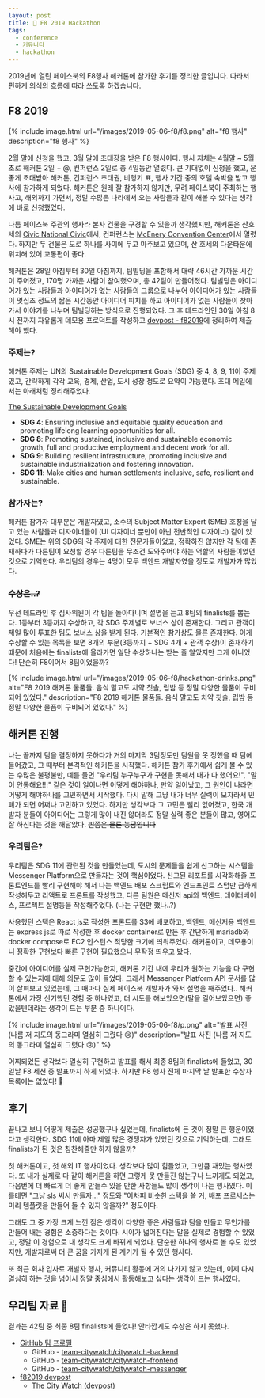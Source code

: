 ```yaml
---
layout: post
title: 🎊 F8 2019 Hackathon
tags:
  - conference
  - 커뮤니티
  - hackathon
---
```


2019년에 열린 페이스북의 F8행사 해커톤에 참가한 후기를 정리한 글입니다. 따라서 편하게 의식의 흐름에 따라 쓰도록 하겠습니다.

## F8 2019

{% include image.html url="/images/2019-05-06-f8/f8.png" alt="f8 행사" description="f8 행사" %}

2월 말에 신청을 했고, 3월 말에 초대장을 받은 F8 행사이다. 행사 자체는 4월말 ~ 5월초로 해커톤 2일 + @, 컨퍼런스 2일로 총 4일동안 열렸다. 큰 기대없이 신청을 했고, 운 좋게 초대받아 해커톤, 컨퍼런스 초대권, 비행기 표, 행사 기간 중의 호텔 숙박을 받고 행사에 참가하게 되었다. 해커톤은 원래 잘 참가하지 않지만, 무려 페이스북이 주최하는 행사고, 해외까지 가면서, 정말 수많은 나라에서 오는 사람들과 같이 해볼 수 있다는 생각에 바로 신청했었다.

나름 페이스북 주관의 행사라 본사 건물을 구경할 수 있을까 생각했지만, 해커톤은 산호세의 [Civic National Civic](https://goo.gl/maps/S1YWjanSr2NLYfur8)에서, 컨퍼런스는 [McEnery Convention Center](https://goo.gl/maps/RB1SLrWwyBMGgcyx8)에서 열렸다. 하지만 두 건물은 도로 하나를 사이에 두고 마주보고 있으며, 산 호세의 다운타운에 위치해 있어 교통편이 좋다.

해커톤은 28일 아침부터 30일 아침까지, 팀빌딩을 포함해서 대략 46시간 가까운 시간이 주어졌고, 170명 가까운 사람이 참여했으며, 총 42팀이 만들어졌다. 팀빌딩은 아이디어가 있는 사람들과 아이디어가 없는 사람들의 그룹으로 나누어 아이디어가 있는 사람들이 몇십초 정도의 짧은 시간동안 아이디어 피치를 하고 아이디어가 없는 사람들이 찾아가서 이야기를 나누며 팀빌딩하는 방식으로 진행되었다. 그 후 데드라인인 30일 아침 8시 전까지 자유롭게 데모용 프로덕트를 작성하고 [devpost - f82019](https://f82019.devpost.com)에 정리하여 제출해야 했다.

### 주제는?

해커톤 주제는 UN의 Sustainable Development Goals (SDG) 중 4, 8, 9, 11이 주제였고, 간략하게 각각 교육, 경제, 산업, 도시 성장 정도로 요약이 가능했다. 초대 메일에서는 아래처럼 정리해주었다.

[The Sustainable Development Goals](https://www.un.org/sustainabledevelopment/sustainable-development-goals/)

* **SDG 4**: Ensuring inclusive and equitable quality education and promoting lifelong learning opportunities for all.
* **SDG 8**: Promoting sustained, inclusive and sustainable economic growth, full and productive employment and decent work for all.
* **SDG 9**: Building resilient infrastructure, promoting inclusive and sustainable industrialization and fostering innovation.
* **SDG 11**: Make cities and human settlements inclusive, safe, resilient and sustainable.

### 참가자는?

해커톤 참가자 대부분은 개발자였고, 소수의 Subject Matter Expert (SME) 호칭을 달고 있는 사람들과 디자이너들이 (UI 디자이너 뿐만이 아닌 전반적인 디자이너) 같이 있었다. SME는 위의 SDG의 각 주제에 대한 전문가들이었고, 정확하진 않지만 각 팀에 존재하다가 다른팀이 요청할 경우 다른팀을 무조건 도와주어야 하는 역할의 사람들이었던 것으로 기억한다. 우리팀의 경우는 4명이 모두 백엔드 개발자였을 정도로 개발자가 많았다.

### ~~수상은..?~~

우선 데드라인 후 심사위원이 각 팀을 돌아다니며 설명을 듣고 8팀의 finalists를 뽑는다. 1등부터 3등까지 수상하고, 각 SDG 주제별로 보너스 상이 존재한다. 그리고 관객이 제일 많이 투표한 팀도 보너스 상을 받게 된다. 기본적인 참가상도 물론 존재한다. 이게 수상할 수 있는 목록을 보면 8개의 부문(3등까지 + SDG 4개 + 관객 수상)이 존재하기 떄문에 처음에는 finalists에 올라가면 일단 수상하나는 받는 줄 알았지만 그게 아니었다! 단순히 F8이어서 8팀이었을까?

{% include image.html url="/images/2019-05-06-f8/hackathon-drinks.png" alt="F8 2019 해커톤 물품들. 음식 말고도 치약 칫솔, 립밤 등 정말 다양한 물품이 구비되어 있었다." description="F8 2019 해커톤 물품들. 음식 말고도 치약 칫솔, 립밤 등 정말 다양한 물품이 구비되어 있었다." %}

## 해커톤 진행

나는 끝까지 팀을 결정하지 못하다가 거의 마지막 3팀정도만 팀원을 못 정했을 때 팀에 들어갔고, 그 때부터 본격적인 해커톤을 시작했다. 해커톤 참가 후기에서 쉽게 볼 수 있는 수많은 불평불만, 예를 들면 "우리팀 누구누구가 구현을 못해서 내가 다 했어요!", "말이 안통해요!!!" 같은 것이 일어나면 어떻게 해야하나, 만약 일어났고, 그 원인이 나라면 어떻게 해야하나를 고민하면서 시작했다. 다시 말해 그냥 내가 너무 실력이 모자라서 민폐가 되면 어쩌나 고민하고 있었다. 하지만 생각보다 그 고민은 빨리 없어졌고, 한국 개발자 분들이 아이디어는 그렇게 많이 내진 않더라도 정말 실력 좋은 분들이 많고, 영어도 잘 하신다는 것을 깨달았다. ~~반쯤은 물론 농담입니다~~

### 우리팀은?

우리팀은 SDG 11에 관련된 것을 만들었는데, 도시의 문제들을 쉽게 신고하는 시스템을 Messenger Platform으로 만들자는 것이 핵심이었다. 신고된 리포트를 시각화해줄 프론트엔드를 빨리 구현해야 해서 나는 백엔드 배포 스크립트와 엔드포인트 스텁만 급하게 작성해두고 리액트로 프론트를 작성했고, 다른 팀원은 메신저 api와 백엔드, 데이터베이스, 프로젝트 설명등을 작성해주었다. (나는 구현만 했나..?)

사용했던 스택은 React js로 작성한 프론트를 S3에 배포하고, 백엔드, 메신저용 백엔드는 express js로 따로 작성한 후 docker container로 만든 후 간단하게 mariadb와 docker compose로 EC2 인스턴스 적당한 크기에 띄워주었다. 해커톤이고, 데모용이니 정확한 구현보다 빠른 구현이 필요했으니 무작정 띄우고 봤다.

중간에 아이디어를 실제 구현가능한지, 해커톤 기간 내에 우리가 원하는 기능을 다 구현할 수 있는지에 대해 의문도 많이 들었다. 그래서 Messenger Platform API 문서를 많이 살펴보고 있었는데, 그 때마다 실제 페이스북 개발자가 와서 설명을 해주었다.. 해커톤에서 가장 신기했던 경험 중 하나였고, 더 시도를 해보았으면(말을 걸어보았으면) 좋았을텐데라는 생각이 드는 부분 중 하나이다.

{% include image.html url="/images/2019-05-06-f8/p.png" alt="발표 사진 (나름 저 지도의 동그라미 열심히 그렸다 😢)" description="발표 사진 (나름 저 지도의 동그라미 열심히 그렸다 😢)" %}

어찌되었든 생각보다 열심히 구현하고 발표를 해서 최종 8팀의 finalists에 들었고, 30일날 F8 세션 중 발표까지 하게 되었다. 하지만 F8 행사 전체 마지막 날 발표한 수상자 목록에는 없었다! 🎉

## 후기

끝나고 보니 어떻게 제출은 성공했구나 싶었는데, finalists에 든 것이 정말 큰 행운이었다고 생각한다. SDG 11에 아마 제일 많은 경쟁자가 있었던 것으로 기억하는데, 그래도 finalists가 된 것은 칭찬해줄만 하지 않을까?

첫 해커톤이고, 첫 해외 IT 행사이었다. 생각보다 많이 힘들었고, 그만큼 재밌는 행사였다. 또 내가 실제로 다 같이 해커톤을 하면 그렇게 못 만들진 않는구나 느끼게도 되었고, 다음번에 더 빠르게 더 좋게 만들수 있을 만한 사항들도 많이 생각이 나는 행사였다. 이를테면 "그냥 sls 써서 만들자..." 정도와 "어차피 비슷한 스택을 쓸 거, 배포 프로세스는 미리 템플릿을 만들어 둘 수 있지 않을까?" 정도이다.

그래도 그 중 가장 크게 느낀 점은 생각이 다양한 좋은 사람들과 팀을 만들고 무언가를 만들어 내는 경험은 소중하다는 것이다. 시야가 넓어진다는 말을 실제로 경험할 수 있었고, 정말 이 경험으로 내 생각도 크게 바뀌게 되었다. 단순한 하나의 행사로 볼 수도 있었지만, 개발자로써 더 큰 꿈을 가지게 된 계기가 될 수 있던 행사다.

또 최근 회사 입사로 개발자 행사, 커뮤니티 활동에 거의 나가지 않고 있는데, 이제 다시 열심히 하는 것을 넘어서 정말 중심에서 활동해보고 싶다는 생각이 드는 행사였다.

## 우리팀 자료 🤗

결과는 42팀 중 최종 8팀 finalists에 들었다! 안타깝게도 수상은 하지 못했다.

* [GitHub 팀 프로필](https://github.com/team-citywatch)
  * GitHub - [team-citywatch/citywatch-backend](https://github.com/team-citywatch/citywatch-backend)
  * GitHub - [team-citywatch/citywatch-frontend](https://github.com/team-citywatch/citywatch-frontend)
  * GitHub - [team-citywatch/citywatch-messenger](https://github.com/team-citywatch/citywatch-messenger)
* [f82019 devpost](https://f82019.devpost.com/)
  * [The City Watch (devpost)](https://devpost.com/software/the-city-watch)
